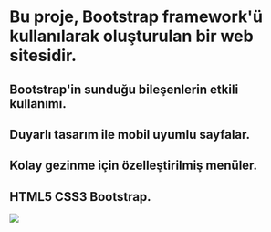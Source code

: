 # Bu proje, Bootstrap framework'ü kullanılarak oluşturulan bir web sitesidir.

## Bootstrap'in sunduğu bileşenlerin etkili kullanımı.

## Duyarlı tasarım ile mobil uyumlu sayfalar.

## Kolay gezinme için özelleştirilmiş menüler.

## HTML5 CSS3 Bootstrap.

![](screenn.gif)
